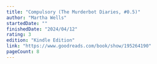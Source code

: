 ```yaml
---
title: "Compulsory (The Murderbot Diaries, #0.5)"
author: "Martha Wells"
startedDate: ""
finishedDate: "2024/04/12"
rating: 3
edition: "Kindle Edition"
link: "https://www.goodreads.com/book/show/195264190"
pageCount: 8
---
```




